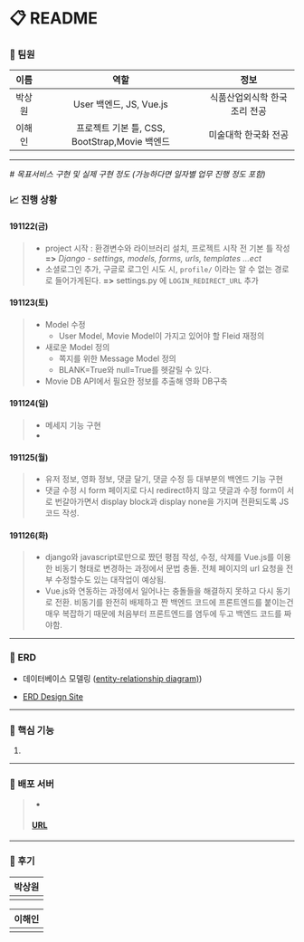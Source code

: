 # :clipboard: README



### :slightly_smiling_face: 팀원

|  이름  |                     역할                      |             정보             |
| :----: | :-------------------------------------------: | :--------------------------: |
| 박상원 |            User 백엔드, JS, Vue.js            | 식품산업외식학 한국조리 전공 |
| 이해인 | 프로젝트 기본 틀, CSS, BootStrap,Movie 백엔드 |     미술대학 한국화 전공     |



****



*\# 목표서비스 구현 및 실제 구현 정도 (가능하다면 일자별 업무 진행 정도 포함)*

### :chart_with_upwards_trend: 진행 상황

#### 191122(금)

> - project 시작 : 환경변수와 라이브러리 설치, 프로젝트 시작 전 기본 틀 작성
>   **=>** *Django - settings, models, forms, urls, templates ...ect*
> - 소셜로그인 추가, 구글로 로그인 시도 시, `profile/` 이라는 알 수 없는 경로로 들어가게된다. **=>** settings.py 에 `LOGIN_REDIRECT_URL` 추가

#### 191123(토)

> - Model 수정
>   - User Model, Movie Model이 가지고 있어야 할 FIeid 재정의
> - 새로운 Model 정의
>   - 쪽지를 위한 Message Model 정의
>   - BLANK=True와 null=True를 헷갈릴 수 있다.
> - Movie DB API에서 필요한 정보를 추출해 영화 DB구축

#### 191124(일)

> - 메세지 기능 구현
> - 

#### 191125(월)

> - 유저 정보, 영화 정보, 댓글 달기, 댓글 수정 등 대부분의 백엔드 기능 구현
> - 댓글 수정 시 form 페이지로 다시 redirect하지 않고 댓글과 수정 form이 서로 번갈아가면서 display block과 display none을 가지며 전환되도록 JS코드 작성. 

#### 191126(화)

> - django와 javascript로만으로 짰던 평점 작성, 수정, 삭제를 Vue.js를 이용한 비동기 형태로 변경하는 과정에서 문법 충돌. 전체 페이지의 url 요청을 전부 수정할수도 있는 대작업이 예상됨.
> - Vue.js와 연동하는 과정에서 일어나는 충돌들을 해결하지 못하고 다시 동기로 전환. 비동기를 완전히 배제하고 짠 백엔드 코드에 프론트엔드를 붙이는건 매우 복잡하기 때문에 처음부터 프론트엔드를 염두에 두고 백엔드 코드를 짜야함.





****



###  :pushpin: ERD

- 데이터베이스 모델링 ([entity-relationship diagram)](http://www.terms.co.kr/ERD.htm))

- [ERD Design Site](https://www.erdcloud.com/)



****



### :pushpin: 핵심 기능

1. 



****



### :pushpin: 배포 서버

> - 
>
> #### [URL]()



****



### :pencil: 후기

| 박상원 |
| ------ |
|        |

| 이해인 |
| ------ |
|        |





